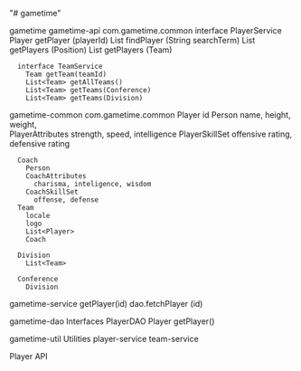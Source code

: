 "# gametime" 

gametime
  gametime-api
    com.gametime.common
      interface PlayerService
        Player getPlayer (playerId)
        List<Player> findPlayer (String searchTerm)
        List<Player> getPlayers (Position)
        List<Player> getPlayers (Team)

      interface TeamService
        Team getTeam(teamId)
        List<Team> getAllTeams()
        List<Team> getTeams(Conference)
        List<Team> getTeams(Division)


  gametime-common
    com.gametime.common
      Player
        id
        Person
          name, height, weight,   
        PlayerAttributes
          strength, speed, intelligence
        PlayerSkillSet
          offensive rating, defensive rating

      Coach
        Person
        CoachAttributes
          charisma, inteligence, wisdom
        CoachSkillSet
          offense, defense
      Team
        locale
        logo
        List<Player>
        Coach

      Division
        List<Team>

      Conference
        Division
      

  gametime-service
    getPlayer(id)
      dao.fetchPlayer (id)



  gametime-dao
    Interfaces
      PlayerDAO
        Player getPlayer()
        

  gametime-util
    Utilities
  player-service
  team-service


  Player API

